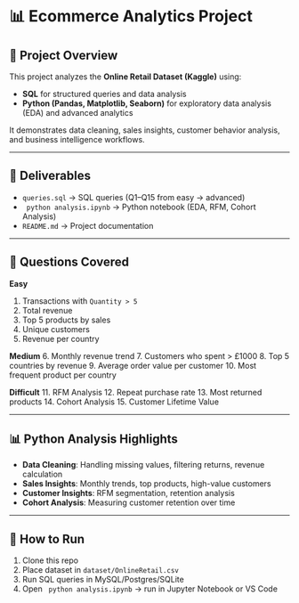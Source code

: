 # 📊 Ecommerce Analytics Project

## 📌 Project Overview
This project analyzes the **Online Retail Dataset (Kaggle)** using:
- **SQL** for structured queries and data analysis
- **Python (Pandas, Matplotlib, Seaborn)** for exploratory data analysis (EDA) and advanced analytics

It demonstrates data cleaning, sales insights, customer behavior analysis, and business intelligence workflows.

---

## 📂 Deliverables
- `queries.sql` → SQL queries (Q1–Q15 from easy → advanced)
- ` python analysis.ipynb` → Python notebook (EDA, RFM, Cohort Analysis)
- `README.md` → Project documentation

---

## 📝 Questions Covered
**Easy**
1. Transactions with `Quantity > 5`
2. Total revenue
3. Top 5 products by sales
4. Unique customers
5. Revenue per country

**Medium**
6. Monthly revenue trend
7. Customers who spent > £1000
8. Top 5 countries by revenue
9. Average order value per customer
10. Most frequent product per country

**Difficult**
11. RFM Analysis
12. Repeat purchase rate
13. Most returned products
14. Cohort Analysis
15. Customer Lifetime Value

---

## 📊 Python Analysis Highlights
- **Data Cleaning**: Handling missing values, filtering returns, revenue calculation
- **Sales Insights**: Monthly trends, top products, high-value customers
- **Customer Insights**: RFM segmentation, retention analysis
- **Cohort Analysis**: Measuring customer retention over time

---

## 🚀 How to Run
1. Clone this repo
2. Place dataset in `dataset/OnlineRetail.csv`
3. Run SQL queries in MySQL/Postgres/SQLite
4. Open ` python analysis.ipynb` → run in Jupyter Notebook or VS Code



